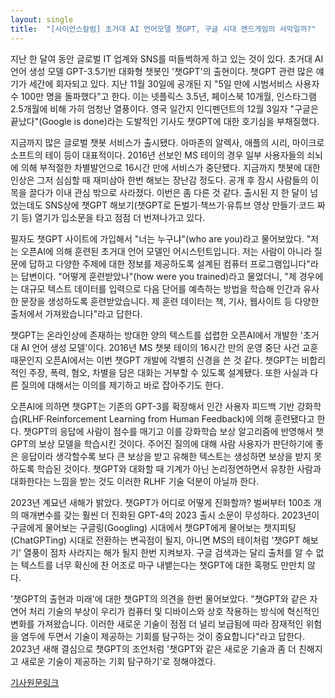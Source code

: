 ```yaml
---
layout: single
title:  "[사이언스칼럼] 초거대 AI 언어모델 챗GPT, 구글 시대 엔드게임의 서막일까?"
---
```


지난 한 달여 동안 글로벌 IT 업계와 SNS를 떠들썩하게 하고 있는 것이 있다. 초거대 AI 언어 생성 모델 GPT-3.5기반 대화형 챗봇인 '챗GPT'의 출현이다. 챗GPT 관련 많은 얘기가 세간에 회자되고 있다. 지난 11월 30일에 공개된 지 "5일 만에 시범서비스 사용자 수 100만 명을 돌파했다"고 한다. 이는 넷플릭스 3.5년, 페이스북 10개월, 인스타그램 2.5개월에 비해 가히 엄청난 열풍이다. 영국 일간지 인디펜던트의 12월 3일자 "구글은 끝났다"(Google is done)라는 도발적인 기사도 챗GPT에 대한 호기심을 부채질했다.

지금까지 많은 글로벌 챗봇 서비스가 출시됐다. 아마존의 알렉사, 애플의 시리, 마이크로소프트의 테이 등이 대표적이다. 2016년 선보인 MS 테이의 경우 일부 사용자들의 쇠뇌에 의해 부적절한 차별발언으로 16시간 만에 서비스가 중단됐다. 지금까지 챗봇에 대한 인상은 그저 심심할 때 재미삼아 한번 해보는 장난감 정도다. 공개 후 잠시 사람들의 이목을 끌다가 이내 관심 밖으로 사라졌다. 이번은 좀 다른 것 같다. 출시된 지 한 달이 넘었는데도 SNS상에 챗GPT 해보기(챗GPT로 돈벌기·책쓰기·유튜브 영상 만들기·코드 짜기 등) 열기가 입소문을 타고 점점 더 번져나가고 있다.

필자도 챗GPT 사이트에 가입해서 "너는 누구냐"(who are you)라고 물어보았다. "저는 오픈AI에 의해 훈련된 초거대 언어 모델인 어시스턴트입니다. 저는 사람이 아니라 질문에 답하고 다양한 주제에 대한 정보를 제공하도록 설계된 컴퓨터 프로그램입니다"라는 답변이다. "어떻게 훈련받았나"(how were you trained)라고 물었더니, "제 경우에는 대규모 텍스트 데이터를 입력으로 다음 단어를 예측하는 방법을 학습해 인간과 유사한 문장을 생성하도록 훈련받았습니다. 제 훈련 데이터는 책, 기사, 웹사이트 등 다양한 출처에서 가져왔습니다"라고 답한다.

챗GPT는 온라인상에 존재하는 방대한 양의 텍스트를 섭렵한 오픈AI에서 개발한 '초거대 AI 언어 생성 모델'이다. 2016년 MS 챗봇 테이의 16시간 만의 운영 중단 사건 교훈 때문인지 오픈AI에서는 이번 챗GPT 개발에 각별히 신경을 쓴 것 같다. 챗GPT는 비합리적인 주장, 폭력, 혐오, 차별을 담은 대화는 거부할 수 있도록 설계됐다. 또한 사실과 다른 질의에 대해서는 이의를 제기하고 바로 잡아주기도 한다.

오픈AI에 의하면 챗GPT는 기존의 GPT-3를 확장해서 인간 사용자 피드백 기반 강화학습(RLHF·Reinforcement Learning from Human Feedback)에 의해 훈련됐다고 한다. 챗GPT의 응답에 사람이 점수를 매기고 이를 강화학습 보상 알고리즘에 반영해서 챗GPT의 보상 모델을 학습시킨 것이다. 주어진 질의에 대해 사람 사용자가 판단하기에 좋은 응답이라 생각할수록 보다 큰 보상을 받고 유해한 텍스트는 생성하면 보상을 받지 못하도록 학습된 것이다. 챗GPT와 대화할 때 기계가 아닌 논리정연하면서 유창한 사람과 대화한다는 느낌을 받는 것도 이러한 RLHF 기술 덕분이 아닐까 한다.

2023년 계묘년 새해가 밝았다. 챗GPT가 어디로 어떻게 진화할까? 벌써부터 100조 개의 매개변수를 갖는 훨씬 더 진화된 GPT-4의 2023 출시 소문이 무성하다. 2023년이 구글에게 물어보는 구글링(Googling) 시대에서 챗GPT에게 물어보는 챗지피팅(ChatGPTing) 시대로 전환하는 변곡점이 될지, 아니면 MS의 테이처럼 '챗GPT 해보기' 열풍이 점차 사라지는 해가 될지 한번 지켜보자. 구글 검색과는 달리 출처를 알 수 없는 텍스트를 너무 확신에 찬 어조로 마구 내뱉는다는 챗GPT에 대한 혹평도 만만치 않다.

'챗GPT의 출현과 미래'에 대한 챗GPT의 의견을 한번 물어보았다. "챗GPT와 같은 자연어 처리 기술의 부상이 우리가 컴퓨터 및 디바이스와 상호 작용하는 방식에 혁신적인 변화를 가져왔습니다. 이러한 새로운 기술이 점점 더 널리 보급됨에 따라 잠재적인 위험을 염두에 두면서 기술이 제공하는 기회를 탐구하는 것이 중요합니다"라고 답한다. 2023년 새해 결심으로 챗GPT의 조언처럼 '챗GPT와 같은 새로운 기술과 좀 더 친해지고 새로운 기술이 제공하는 기회 탐구하기'로 정해야겠다.

[기사원문링크](http://www.joongdo.co.kr/web/view.php?lcode=&series=&key=20230105010001319)
